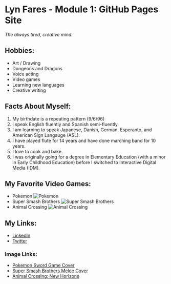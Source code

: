 # Lyn Fares - Module 1: GitHub Pages Site
*The always tired, creative mind.*

## Hobbies:
  * Art / Drawing
  * Dungeons and Dragons
  * Voice acting
  * Video games
  * Learning new languages
  * Creative writing

## Facts About Myself:
  1. My birthdate is a repeating pattern (9/6/96)
  2. I speak English fluently and Spanish semi-fluently.
  3. I am learning to speak Japanese, Danish, German, Esperanto, and American Sign Langauge (ASL).
  4. I have played flute for 14 years and have done marching band for 10 years.
  5. I love to cook and bake.
  6. I was originally going for a degree in Elementary Education (with a minor in Early Childhood Education) before I switched to Interactive Digital Media (IDM).
  
## My Favorite Video Games:
  * Pokemon
  ![Pokemon](/images/pokemon.jpg)
  * Super Smash Brothers
  ![Super Smash Brothers](/images/ssb.png)
  * Animal Crossing
  ![Animal Crossing](/images/acnh.jpg)
  
## My Links:
  * [LinkedIn](https://www.linkedin.com/in/lindsey-fares-4b638b192/)
  * [Twitter](https://twitter.com/lindseyfares)
  
### Image Links:
  * [Pokemon Sword Game Cover](https://www.google.com/url?sa=i&url=https%3A%2F%2Fwww.ign.com%2Fgames%2Fpokemon-sword&psig=AOvVaw0SkVPiYMpyxxf4HhGHOGLh&ust=1598373136900000&source=images&cd=vfe&ved=0CAIQjRxqFwoTCPDX1eiktOsCFQAAAAAdAAAAABAD)
  * [Super Smash Brothers Melee Cover](https://www.google.com/url?sa=i&url=https%3A%2F%2Fwww.gamespot.com%2Fgames%2Fsuper-smash-bros-melee%2F&psig=AOvVaw1Dtjh42v53AhzC7pqBnO_w&ust=1598373390249000&source=images&cd=vfe&ved=0CAIQjRxqFwoTCMD6veCktOsCFQAAAAAdAAAAABAD)
  * [Animal Crossing: New Horizons](https://www.google.com/url?sa=i&url=https%3A%2F%2Fen.wikipedia.org%2Fwiki%2FAnimal_Crossing%3A_New_Horizons&psig=AOvVaw3VfynQW4P0dIxHpfV5Rk38&ust=1598373461318000&source=images&cd=vfe&ved=0CAIQjRxqFwoTCOCpk7WktOsCFQAAAAAdAAAAABAD)
